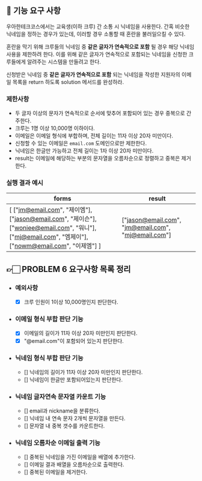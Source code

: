 ## 🚀 기능 요구 사항

우아한테크코스에서는 교육생(이하 크루) 간 소통 시 닉네임을 사용한다. 간혹 비슷한 닉네임을 정하는 경우가 있는데, 이러할 경우 소통할 때 혼란을 불러일으킬 수 있다.

혼란을 막기 위해 크루들의 닉네임 중 **같은 글자가 연속적으로 포함** 될 경우 해당 닉네임 사용을 제한하려 한다. 이를 위해 같은 글자가 연속적으로 포함되는 닉네임을 신청한 크루들에게 알려주는 시스템을 만들려고 한다.


신청받은 닉네임 중 **같은 글자가 연속적으로 포함** 되는 닉네임을 작성한 지원자의 이메일 목록을 return 하도록 solution 메서드를 완성하라.

### 제한사항

- 두 글자 이상의 문자가 연속적으로 순서에 맞추어 포함되어 있는 경우 중복으로 간주한다.
- 크루는 1명 이상 10,000명 이하이다.
- 이메일은 이메일 형식에 부합하며, 전체 길이는 11자 이상 20자 미만이다.
- 신청할 수 있는 이메일은 `email.com` 도메인으로만 제한한다.
- 닉네임은 한글만 가능하고 전체 길이는 1자 이상 20자 미만이다.
- result는 이메일에 해당하는 부분의 문자열을 오름차순으로 정렬하고 중복은 제거한다.

### 실행 결과 예시

| forms | result |
| --- | --- |
| [ ["jm@email.com", "제이엠"], ["jason@email.com", "제이슨"], ["woniee@email.com", "워니"], ["mj@email.com", "엠제이"], ["nowm@email.com", "이제엠"] ] | ["jason@email.com", "jm@email.com", "mj@email.com"] |


## 👉🏻 PROBLEM 6 요구사항 목록 정리

- ### 예외사항
  - [x] 크루 인원이 1이상 10,000명인지 판단한다.

- ### 이메일 형식 부합 판단 기능
  - [x] 이메일의 길이가 11자 이상 20자 미만인지 판단한다.
  - [x] "@email.com"이 포함되어 있는지 판단한다.

- ### 닉네임 형식 부합 판단 기능
  - [] 닉네임의 길이가 11자 이상 20자 미만인지 판단한다.
  - [] 닉네임이 한글만 포함되어있는지 판단한다.

- ### 닉네임 글자연속 문자열 카운트 기능
  - [] email과 nickname을 분류한다.
  - [] 닉네임 내 연속 문자 2개씩 문자열을 만든다.
  - [] 문자열 내 중복 갯수를 카운트한다.

- ### 닉네임 오름차순 이메일 출력 기능
  - [] 중복된 닉네임을 가진 이메일을 배열에 추가한다.
  - [] 이메일 결과 배열을 오름차순으로 출력한다.
  - [] 중복된 이메일을 제거한다.
